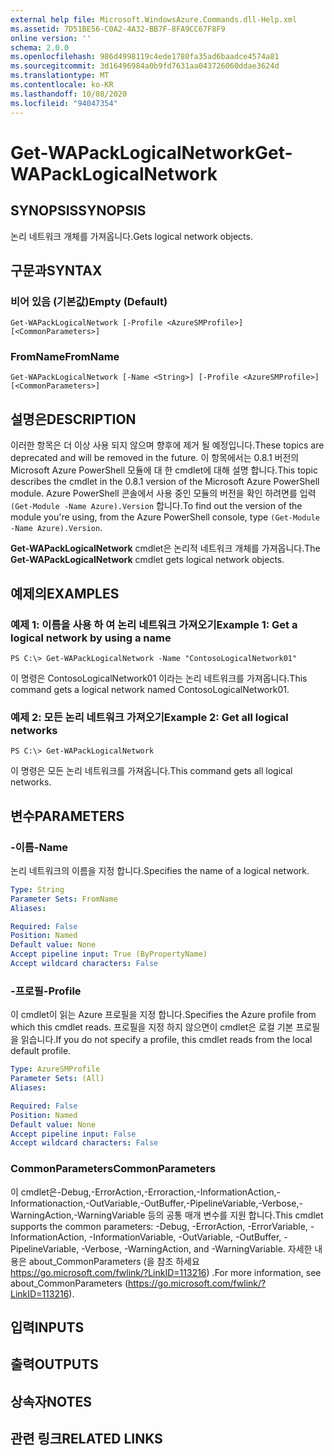 ```yaml
---
external help file: Microsoft.WindowsAzure.Commands.dll-Help.xml
ms.assetid: 7D51BE56-C0A2-4A32-BB7F-8FA9CC67F8F9
online version: ''
schema: 2.0.0
ms.openlocfilehash: 986d4998119c4ede1780fa35ad6baadce4574a81
ms.sourcegitcommit: 3d16496984a0b9fd7631aa043726060ddae3624d
ms.translationtype: MT
ms.contentlocale: ko-KR
ms.lasthandoff: 10/08/2020
ms.locfileid: "94047354"
---
```

# <span data-ttu-id="d3374-101">Get-WAPackLogicalNetwork</span><span class="sxs-lookup"><span data-stu-id="d3374-101">Get-WAPackLogicalNetwork</span></span>

## <span data-ttu-id="d3374-102">SYNOPSIS</span><span class="sxs-lookup"><span data-stu-id="d3374-102">SYNOPSIS</span></span>
<span data-ttu-id="d3374-103">논리 네트워크 개체를 가져옵니다.</span><span class="sxs-lookup"><span data-stu-id="d3374-103">Gets logical network objects.</span></span>

## <span data-ttu-id="d3374-104">구문과</span><span class="sxs-lookup"><span data-stu-id="d3374-104">SYNTAX</span></span>

### <span data-ttu-id="d3374-105">비어 있음 (기본값)</span><span class="sxs-lookup"><span data-stu-id="d3374-105">Empty (Default)</span></span>
```
Get-WAPackLogicalNetwork [-Profile <AzureSMProfile>] [<CommonParameters>]
```

### <span data-ttu-id="d3374-106">FromName</span><span class="sxs-lookup"><span data-stu-id="d3374-106">FromName</span></span>
```
Get-WAPackLogicalNetwork [-Name <String>] [-Profile <AzureSMProfile>] [<CommonParameters>]
```

## <span data-ttu-id="d3374-107">설명은</span><span class="sxs-lookup"><span data-stu-id="d3374-107">DESCRIPTION</span></span>
<span data-ttu-id="d3374-108">이러한 항목은 더 이상 사용 되지 않으며 향후에 제거 될 예정입니다.</span><span class="sxs-lookup"><span data-stu-id="d3374-108">These topics are deprecated and will be removed in the future.</span></span>
<span data-ttu-id="d3374-109">이 항목에서는 0.8.1 버전의 Microsoft Azure PowerShell 모듈에 대 한 cmdlet에 대해 설명 합니다.</span><span class="sxs-lookup"><span data-stu-id="d3374-109">This topic describes the cmdlet in the 0.8.1 version of the Microsoft Azure PowerShell module.</span></span>
<span data-ttu-id="d3374-110">Azure PowerShell 콘솔에서 사용 중인 모듈의 버전을 확인 하려면를 입력 `(Get-Module -Name Azure).Version` 합니다.</span><span class="sxs-lookup"><span data-stu-id="d3374-110">To find out the version of the module you're using, from the Azure PowerShell console, type `(Get-Module -Name Azure).Version`.</span></span>

<span data-ttu-id="d3374-111">**Get-WAPackLogicalNetwork** cmdlet은 논리적 네트워크 개체를 가져옵니다.</span><span class="sxs-lookup"><span data-stu-id="d3374-111">The **Get-WAPackLogicalNetwork** cmdlet gets logical network objects.</span></span>

## <span data-ttu-id="d3374-112">예제의</span><span class="sxs-lookup"><span data-stu-id="d3374-112">EXAMPLES</span></span>

### <span data-ttu-id="d3374-113">예제 1: 이름을 사용 하 여 논리 네트워크 가져오기</span><span class="sxs-lookup"><span data-stu-id="d3374-113">Example 1: Get a logical network by using a name</span></span>
```
PS C:\> Get-WAPackLogicalNetwork -Name "ContosoLogicalNetwork01"
```

<span data-ttu-id="d3374-114">이 명령은 ContosoLogicalNetwork01 이라는 논리 네트워크를 가져옵니다.</span><span class="sxs-lookup"><span data-stu-id="d3374-114">This command gets a logical network named ContosoLogicalNetwork01.</span></span>

### <span data-ttu-id="d3374-115">예제 2: 모든 논리 네트워크 가져오기</span><span class="sxs-lookup"><span data-stu-id="d3374-115">Example 2: Get all logical networks</span></span>
```
PS C:\> Get-WAPackLogicalNetwork
```

<span data-ttu-id="d3374-116">이 명령은 모든 논리 네트워크를 가져옵니다.</span><span class="sxs-lookup"><span data-stu-id="d3374-116">This command gets all logical networks.</span></span>

## <span data-ttu-id="d3374-117">변수</span><span class="sxs-lookup"><span data-stu-id="d3374-117">PARAMETERS</span></span>

### <span data-ttu-id="d3374-118">-이름</span><span class="sxs-lookup"><span data-stu-id="d3374-118">-Name</span></span>
<span data-ttu-id="d3374-119">논리 네트워크의 이름을 지정 합니다.</span><span class="sxs-lookup"><span data-stu-id="d3374-119">Specifies the name of a logical network.</span></span>

```yaml
Type: String
Parameter Sets: FromName
Aliases:

Required: False
Position: Named
Default value: None
Accept pipeline input: True (ByPropertyName)
Accept wildcard characters: False
```

### <span data-ttu-id="d3374-120">-프로필</span><span class="sxs-lookup"><span data-stu-id="d3374-120">-Profile</span></span>
<span data-ttu-id="d3374-121">이 cmdlet이 읽는 Azure 프로필을 지정 합니다.</span><span class="sxs-lookup"><span data-stu-id="d3374-121">Specifies the Azure profile from which this cmdlet reads.</span></span>
<span data-ttu-id="d3374-122">프로필을 지정 하지 않으면이 cmdlet은 로컬 기본 프로필을 읽습니다.</span><span class="sxs-lookup"><span data-stu-id="d3374-122">If you do not specify a profile, this cmdlet reads from the local default profile.</span></span>

```yaml
Type: AzureSMProfile
Parameter Sets: (All)
Aliases:

Required: False
Position: Named
Default value: None
Accept pipeline input: False
Accept wildcard characters: False
```

### <span data-ttu-id="d3374-123">CommonParameters</span><span class="sxs-lookup"><span data-stu-id="d3374-123">CommonParameters</span></span>
<span data-ttu-id="d3374-124">이 cmdlet은-Debug,-ErrorAction,-Erroraction,-InformationAction,-Informationaction,-OutVariable,-OutBuffer,-PipelineVariable,-Verbose,-WarningAction,-WarningVariable 등의 공통 매개 변수를 지원 합니다.</span><span class="sxs-lookup"><span data-stu-id="d3374-124">This cmdlet supports the common parameters: -Debug, -ErrorAction, -ErrorVariable, -InformationAction, -InformationVariable, -OutVariable, -OutBuffer, -PipelineVariable, -Verbose, -WarningAction, and -WarningVariable.</span></span> <span data-ttu-id="d3374-125">자세한 내용은 about_CommonParameters (을 참조 하세요 https://go.microsoft.com/fwlink/?LinkID=113216) .</span><span class="sxs-lookup"><span data-stu-id="d3374-125">For more information, see about_CommonParameters (https://go.microsoft.com/fwlink/?LinkID=113216).</span></span>

## <span data-ttu-id="d3374-126">입력</span><span class="sxs-lookup"><span data-stu-id="d3374-126">INPUTS</span></span>

## <span data-ttu-id="d3374-127">출력</span><span class="sxs-lookup"><span data-stu-id="d3374-127">OUTPUTS</span></span>

## <span data-ttu-id="d3374-128">상속자</span><span class="sxs-lookup"><span data-stu-id="d3374-128">NOTES</span></span>

## <span data-ttu-id="d3374-129">관련 링크</span><span class="sxs-lookup"><span data-stu-id="d3374-129">RELATED LINKS</span></span>


